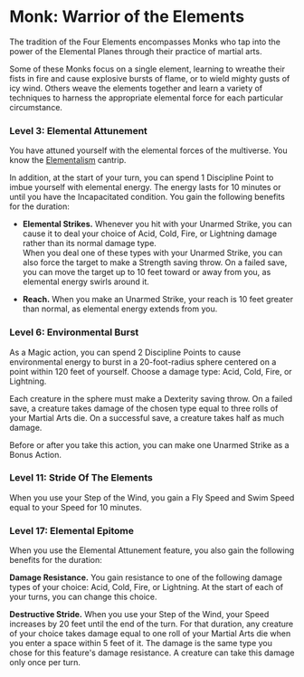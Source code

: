 # Monk: Warrior of the Elements

The tradition of the Four Elements encompasses Monks who tap into the power of the Elemental Planes through their practice of martial arts.

Some of these Monks focus on a single element, learning to wreathe their fists in fire and cause explosive bursts of flame, or to wield mighty gusts of icy wind. Others weave the elements together and learn a variety of techniques to harness the appropriate elemental force for each particular circumstance.

### Level 3: Elemental Attunement

You have attuned yourself with the elemental forces of the multiverse. You know the [Elementalism](../../spells/cantrip.md#elementalism) cantrip.

In addition, at the start of your turn, you can spend 1 Discipline Point to imbue yourself with elemental energy. The energy lasts for 10 minutes or until you have the Incapacitated condition. You gain the following benefits for the duration:
 
- **Elemental Strikes.** Whenever you hit with your Unarmed Strike, you can cause it to deal your choice of Acid, Cold, Fire, or Lightning damage rather than its normal damage type.  
When you deal one of these types with your Unarmed Strike, you can also force the target to make a Strength saving throw. On a failed save, you can move the target up to 10 feet toward or away from you, as elemental energy swirls around it.

- **Reach.** When you make an Unarmed Strike, your reach is 10 feet greater than normal, as elemental energy extends from you.

### Level 6: Environmental Burst

As a Magic action, you can spend 2 Discipline Points to cause environmental energy to burst in a 20-foot-radius sphere centered on a point within 120 feet of yourself. Choose a damage type: Acid, Cold, Fire, or Lightning.

Each creature in the sphere must make a Dexterity saving throw. On a failed save, a creature takes damage of the chosen type equal to three rolls of your Martial Arts die. On a successful save, a creature takes half as much damage.

Before or after you take this action, you can make one Unarmed Strike as a Bonus Action.

### Level 11: Stride Of The Elements

When you use your Step of the Wind, you gain a Fly Speed and Swim Speed equal to your Speed for 10 minutes.

### Level 17: Elemental Epitome

When you use the Elemental Attunement feature, you also gain the following benefits for the duration:

**Damage Resistance.** You gain resistance to one of the following damage types of your choice: Acid, Cold, Fire, or Lightning. At the start of each of your turns, you can change this choice.

**Destructive Stride.** When you use your Step of the Wind, your Speed increases by 20 feet until the end of the turn. For that duration, any creature of your choice takes damage equal to one roll of your Martial Arts die when you enter a space within 5 feet of it. The damage is the same type you chose for this feature's damage resistance. A creature can take this damage only once per turn.
 
